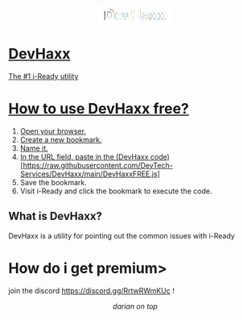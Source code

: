 <p align="center">
<a href="https://dariandev.com">
    <img alt="DevHaxx" src="https://github.com/DevTech-Services/DevHaxx/blob/main/DevHaxx.png?raw=true">
</p>
    
# DevHaxx
The #1 i-Ready utility
# How to use DevHaxx free?

1. Open your browser.
2. Create a new bookmark.
3. Name it.
4. In the URL field, paste in the (DevHaxx code)[https://raw.githubusercontent.com/DevTech-Services/DevHaxx/main/DevHaxxFREE.js]
5. Save the bookmark.
6. Visit i-Ready and click the bookmark to execute the code.

## What is DevHaxx?
DevHaxx is a utility for pointing out the common issues with i-Ready
# How do i get premium>
join the discord https://discord.gg/RrtwRWmKUc !
</p>

<p align="center">
  <em>darian on top</em>
</p>
